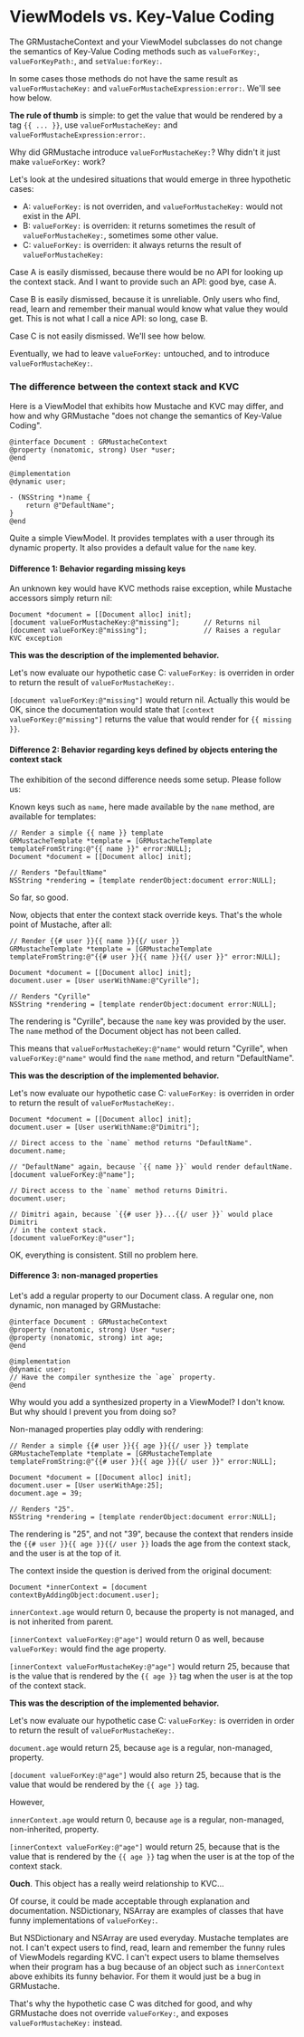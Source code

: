 ViewModels vs. Key-Value Coding
===============================

The GRMustacheContext and your ViewModel subclasses do not change the semantics of Key-Value Coding methods such as `valueForKey:`, `valueForKeyPath:`, and `setValue:forKey:`.

In some cases those methods do not have the same result as `valueForMustacheKey:` and `valueForMustacheExpression:error:`. We'll see how below.

**The rule of thumb** is simple: to get the value that would be rendered by a tag `{{ ... }}`, use `valueForMustacheKey:` and `valueForMustacheExpression:error:`.

Why did GRMustache introduce `valueForMustacheKey:`? Why didn't it just make `valueForKey:` work?

Let's look at the undesired situations that would emerge in three hypothetic cases:

- A: `valueForKey:` is not overriden, and `valueForMustacheKey:` would not exist in the API.
- B: `valueForKey:` is overriden: it returns sometimes the result of `valueForMustacheKey:`, sometimes some other value.
- C: `valueForKey:` is overriden: it always returns the result of `valueForMustacheKey:`

Case A is easily dismissed, because there would be no API for looking up the context stack. And I want to provide such an API: good bye, case A.

Case B is easily dismissed, because it is unreliable. Only users who find, read, learn and remember their manual would know what value they would get. This is not what I call a nice API: so long, case B.

Case C is not easily dismissed. We'll see how below.

Eventually, we had to leave `valueForKey:` untouched, and to introduce `valueForMustacheKey:`.


### The difference between the context stack and KVC

Here is a ViewModel that exhibits how Mustache and KVC may differ, and how and why GRMustache "does not change the semantics of Key-Value Coding".

```objc
@interface Document : GRMustacheContext
@property (nonatomic, strong) User *user;
@end

@implementation
@dynamic user;

- (NSString *)name {
    return @"DefaultName";
}
@end
```

Quite a simple ViewModel. It provides templates with a user through its dynamic property. It also provides a default value for the `name` key.


#### Difference 1: Behavior regarding missing keys

An unknown key would have KVC methods raise exception, while Mustache accessors simply return nil:

```objc
Document *document = [[Document alloc] init];
[document valueForMustacheKey:@"missing"];      // Returns nil
[document valueForKey:@"missing"];              // Raises a regular KVC exception
```

**This was the description of the implemented behavior.**

Let's now evaluate our hypothetic case C: `valueForKey:` is overriden in order to return the result of `valueForMustacheKey:`.

`[document valueForKey:@"missing"]` would return nil. Actually this would be OK, since the documentation would state that `[context valueForKey:@"missing"]` returns the value that would render for `{{ missing }}`.


#### Difference 2: Behavior regarding keys defined by objects entering the context stack

The exhibition of the second difference needs some setup. Please follow us:

Known keys such as `name`, here made available by the `name` method, are available for templates:

```objc
// Render a simple {{ name }} template
GRMustacheTemplate *template = [GRMustacheTemplate templateFromString:@"{{ name }}" error:NULL];
Document *document = [[Document alloc] init];

// Renders "DefaultName"
NSString *rendering = [template renderObject:document error:NULL];
```

So far, so good.

Now, objects that enter the context stack override keys. That's the whole point of Mustache, after all:

```objc
// Render {{# user }}{{ name }}{{/ user }}
GRMustacheTemplate *template = [GRMustacheTemplate templateFromString:@"{{# user }}{{ name }}{{/ user }}" error:NULL];

Document *document = [[Document alloc] init];
document.user = [User userWithName:@"Cyrille"];

// Renders "Cyrille"
NSString *rendering = [template renderObject:document error:NULL];
```

The rendering is "Cyrille", because the `name` key was provided by the user. The `name` method of the Document object has not been called.

This means that `valueForMustacheKey:@"name"` would return "Cyrille", when `valueForKey:@"name"` would find the `name` method, and return "DefaultName".

**This was the description of the implemented behavior.**

Let's now evaluate our hypothetic case C: `valueForKey:` is overriden in order to return the result of `valueForMustacheKey:`.

```objc
Document *document = [[Document alloc] init];
document.user = [User userWithName:@"Dimitri"];

// Direct access to the `name` method returns "DefaultName".
document.name;

// "DefaultName" again, because `{{ name }}` would render defaultName.
[document valueForKey:@"name"];

// Direct access to the `name` method returns Dimitri.
document.user;

// Dimitri again, because `{{# user }}...{{/ user }}` would place Dimitri
// in the context stack.
[document valueForKey:@"user"];
```

OK, everything is consistent. Still no problem here.


#### Difference 3: non-managed properties

Let's add a regular property to our Document class. A regular one, non dynamic, non managed by GRMustache:

```objc
@interface Document : GRMustacheContext
@property (nonatomic, strong) User *user;
@property (nonatomic, strong) int age;
@end

@implementation
@dynamic user;
// Have the compiler synthesize the `age` property.
@end
```

Why would you add a synthesized property in a ViewModel? I don't know. But why should I prevent you from doing so?

Non-managed properties play oddly with rendering:

```objc
// Render a simple {{# user }}{{ age }}{{/ user }} template
GRMustacheTemplate *template = [GRMustacheTemplate templateFromString:@"{{# user }}{{ age }}{{/ user }}" error:NULL];

Document *document = [[Document alloc] init];
document.user = [User userWithAge:25];
document.age = 39;

// Renders "25".
NSString *rendering = [template renderObject:document error:NULL];
```

The rendering is "25", and not "39", because the context that renders inside the `{{# user }}{{ age }}{{/ user }}` loads the age from the context stack, and the user is at the top of it.

The context inside the question is derived from the original document:

```objc
Document *innerContext = [document contextByAddingObject:document.user];
```

`innerContext.age` would return 0, because the property is not managed, and is not inherited from parent.

`[innerContext valueForKey:@"age"]` would return 0 as well, because `valueForKey:` would find the age property.

`[innerContext valueForMustacheKey:@"age"]` would return 25, because that is the value that is rendered by the `{{ age }}` tag when the user is at the top of the context stack.

**This was the description of the implemented behavior.**

Let's now evaluate our hypothetic case C: `valueForKey:` is overriden in order to return the result of `valueForMustacheKey:`.

`document.age` would return 25, because `age` is a regular, non-managed, property.

`[document valueForKey:@"age"]` would also return 25, because that is the value that would be rendered by the `{{ age }}` tag.

However,

`innerContext.age` would return 0, because `age` is a regular, non-managed, non-inherited, property.

`[innerContext valueForKey:@"age"]` would return 25, because that is the value that is rendered by the `{{ age }}` tag when the user is at the top of the context stack.

**Ouch**. This object has a really weird relationship to KVC...

Of course, it could be made acceptable through explanation and documentation. NSDictionary, NSArray are examples of classes that have funny implementations of `valueForKey:`.

But NSDictionary and NSArray are used everyday. Mustache templates are not. I can't expect users to find, read, learn and remember the funny rules of ViewModels regarding KVC. I can't expect users to blame themselves when their program has a bug because of an object such as `innerContext` above exhibits its funny behavior. For them it would just be a bug in GRMustache.

That's why the hypothetic case C was ditched for good, and why GRMustache does not override `valueForKey:`, and exposes `valueForMustacheKey:` instead.
